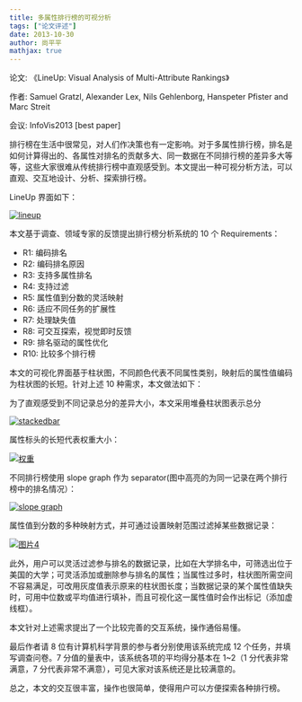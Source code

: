 ```yaml
---
title: 多属性排行榜的可视分析
tags: ["论文评述"]
date: 2013-10-30
author: 尚平平
mathjax: true
---
```


论文: 《LineUp: Visual Analysis of Multi-Attribute Rankings》

作者: Samuel Gratzl, Alexander Lex, Nils Gehlenborg, Hanspeter Pfister and Marc Streit

会议: InfoVis2013 [best paper]

排行榜在生活中很常见，对人们作决策也有一定影响。对于多属性排行榜，排名是如何计算得出的、各属性对排名的贡献多大、同一数据在不同排行榜的差异多大等等，这些大家很难从传统排行榜中直观感受到。本文提出一种可视分析方法，可以直观、交互地设计、分析、探索排行榜。

LineUp 界面如下：

[![lineup](http://www.cad.zju.edu.cn/home/vagblog/wp-content/uploads/2013/10/lineup4.jpg)](http://www.cad.zju.edu.cn/home/vagblog/wp-content/uploads/2013/10/lineup4.jpg)

本文基于调查、领域专家的反馈提出排行榜分析系统的 10 个 Requirements：

- R1: 编码排名
- R2: 编码排名原因
- R3: 支持多属性排名
- R4: 支持过滤
- R5: 属性值到分数的灵活映射
- R6: 适应不同任务的扩展性
- R7: 处理缺失值
- R8: 可交互探索，视觉即时反馈
- R9: 排名驱动的属性优化
- R10: 比较多个排行榜

本文的可视化界面基于柱状图，不同颜色代表不同属性类别，映射后的属性值编码为柱状图的长短。针对上述 10 种需求，本文做法如下：

为了直观感受到不同记录总分的差异大小，本文采用堆叠柱状图表示总分

[![stackedbar](http://www.cad.zju.edu.cn/home/vagblog/wp-content/uploads/2013/10/stackedbar.png)](http://www.cad.zju.edu.cn/home/vagblog/wp-content/uploads/2013/10/stackedbar.png)

属性标头的长短代表权重大小：

[![权重](http://www.cad.zju.edu.cn/home/vagblog/wp-content/uploads/2013/10/%E6%9D%83%E9%87%8D.png)](http://www.cad.zju.edu.cn/home/vagblog/wp-content/uploads/2013/10/权重.png)[
](http://www.cad.zju.edu.cn/home/vagblog/wp-content/uploads/2013/10/图片22.png)

不同排行榜使用 slope graph 作为 separator(图中高亮的为同一记录在两个排行榜中的排名情况）：

[![slope graph](http://www.cad.zju.edu.cn/home/vagblog/wp-content/uploads/2013/10/%E5%9B%BE%E7%89%8732.png)](http://www.cad.zju.edu.cn/home/vagblog/wp-content/uploads/2013/10/图片32.png)

属性值到分数的多种映射方式，并可通过设置映射范围过滤掉某些数据记录：

[![图片4](http://www.cad.zju.edu.cn/home/vagblog/wp-content/uploads/2013/10/%E5%9B%BE%E7%89%8742.png)](http://www.cad.zju.edu.cn/home/vagblog/wp-content/uploads/2013/10/图片42.png)

此外，用户可以灵活过滤参与排名的数据记录，比如在大学排名中，可筛选出位于美国的大学；可灵活添加或删除参与排名的属性；当属性过多时，柱状图所需空间不容易满足，可改用灰度值表示原来的柱状图长度；当数据记录的某个属性值缺失时，可用中位数或平均值进行填补，而且可视化这一属性值时会作出标记（添加虚线框）。

本文针对上述需求提出了一个比较完善的交互系统，操作通俗易懂。

最后作者请 8 位有计算机科学背景的参与者分别使用该系统完成 12 个任务，并填写调查问卷。7 分值的量表中，该系统各项的平均得分基本在 1~2（1 分代表非常满意，7 分代表非常不满意），可见大家对该系统还是比较满意的。

总之，本文的交互很丰富，操作也很简单，使得用户可以方便探索各种排行榜。
